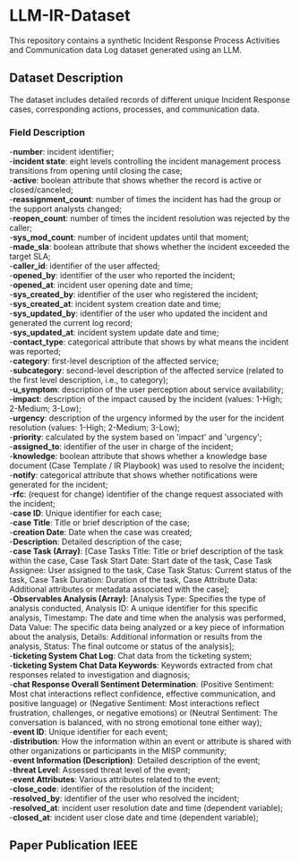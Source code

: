 # LLM-IR-Dataset

This repository contains a synthetic Incident Response Process Activities and Communication data Log dataset generated using an LLM.

## Dataset Description

The dataset includes detailed records of different unique Incident Response cases, corresponding actions, processes, and communication data.

### Field Description

-**number**: incident identifier; <br>
-**incident state**: eight levels controlling the incident management process transitions from opening until closing the case;<br>
-**active**: boolean attribute that shows whether the record is active or closed/canceled;<br>
-**reassignment_count**: number of times the incident has had the group or the support analysts changed;<br>
-**reopen_count**: number of times the incident resolution was rejected by the caller;<br>
-**sys_mod_count**: number of incident updates until that moment;<br>
-**made_sla**: boolean attribute that shows whether the incident exceeded the target SLA;<br>
-**caller_id**: identifier of the user affected;<br>
-**opened_by**: identifier of the user who reported the incident;<br>
-**opened_at**: incident user opening date and time;<br>
-**sys_created_by**: identifier of the user who registered the incident;<br>
-**sys_created_at**: incident system creation date and time;<br>
-**sys_updated_by**: identifier of the user who updated the incident and generated the current log record;<br>
-**sys_updated_at**: incident system update date and time;<br>
-**contact_type**: categorical attribute that shows by what means the incident was reported;<br>
-**category**: first-level description of the affected service;<br>
-**subcategory**: second-level description of the affected service (related to the first level description, i.e., to category);<br>
-**u_symptom**: description of the user perception about service availability;<br>
-**impact**: description of the impact caused by the incident (values: 1-High; 2-Medium; 3-Low);<br>
-**urgency**: description of the urgency informed by the user for the incident resolution (values: 1-High; 2-Medium; 3-Low);<br>
-**priority**: calculated by the system based on 'impact' and 'urgency';<br>
-**assigned_to**: identifier of the user in charge of the incident;<br>
-**knowledge**: boolean attribute that shows whether a knowledge base document (Case Template / IR Playbook) was used to resolve the incident;<br>
-**notify**: categorical attribute that shows whether notifications were generated for the incident;<br>
-**rfc**: (request for change) identifier of the change request associated with the incident;<br>
-**case ID**: Unique identifier for each case;<br>
-**case Title**: Title or brief description of the case;<br>
-**creation Date**: Date when the case was created;<br>
-**Description**: Detailed description of the case;<br>
-**case Task (Array)**: [Case Tasks Title: Title or brief description of the task within the case, Case Task Start Date: Start date of the task, Case Task Assignee: User assigned to the task, Case Task Status: Current status of the task, Case Task Duration: Duration of the task, Case Attribute Data: Additional attributes or metadata associated with the case];<br>
-**Observables Analysis (Array)**: [Analysis Type: Specifies the type of analysis conducted, Analysis ID: A unique identifier for this specific analysis, Timestamp: The date and time when the analysis was performed, Data Value: The specific data being analyzed or a key piece of information about the analysis, Details: Additional information or results from the analysis, Status: The final outcome or status of the analysis];<br>
-**ticketing System Chat Log**: Chat data from the ticketing system;<br>
-**ticketing System Chat Data Keywords**: Keywords extracted from chat responses related to investigation and diagnosis;<br>
-**chat Response Overall Sentiment Determination**: (Positive Sentiment: Most chat interactions reflect confidence, effective communication, and positive language) or (Negative Sentiment: Most interactions reflect frustration, challenges, or negative emotions) or (Neutral Sentiment: The conversation is balanced, with no strong emotional tone either way);<br>
-**event ID**: Unique identifier for each event;<br>
-**distribution**: How the information within an event or attribute is shared with other organizations or participants in the MISP community;<br>
-**event Information (Description)**: Detailed description of the event;<br>
-**threat Level**: Assessed threat level of the event;<br>
-**event Attributes**: Various attributes related to the event;<br>
-**close_code**: identifier of the resolution of the incident;<br>
-**resolved_by**: identifier of the user who resolved the incident;<br>
-**resolved_at**: incident user resolution date and time (dependent variable);<br>
-**closed_at**: incident user close date and time (dependent variable);<br>


## Paper Publication IEEE
